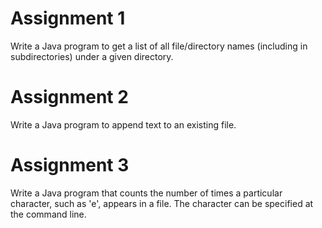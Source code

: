 # Assignment 1
Write a Java program to get a list of all file/directory names (including in subdirectories) under a given directory.

# Assignment 2
Write a Java program to append text to an existing file.

# Assignment 3
Write a Java program that counts the number of times a particular character, such as 'e', appears in a file. The character can be specified at the command line.